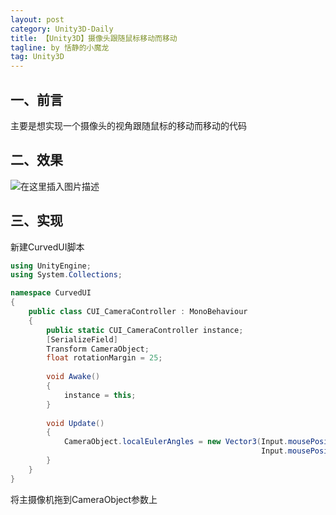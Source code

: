 ```yaml
---
layout: post
category: Unity3D-Daily
title: 【Unity3D】摄像头跟随鼠标移动而移动
tagline: by 恬静的小魔龙
tag: Unity3D
---
```


## 一、前言
主要是想实现一个摄像头的视角跟随鼠标的移动而移动的代码

## 二、效果
![在这里插入图片描述](https://img-blog.csdnimg.cn/20190222105019400.gif)

## 三、实现
新建CurvedUI脚本
```csharp
using UnityEngine;
using System.Collections;

namespace CurvedUI
{
    public class CUI_CameraController : MonoBehaviour
    {
        public static CUI_CameraController instance;
        [SerializeField]
        Transform CameraObject;
        float rotationMargin = 25;
        
        void Awake()
        {
            instance = this;
        }
        
        void Update()
        {
            CameraObject.localEulerAngles = new Vector3(Input.mousePosition.y.Remap(0, Screen.height, rotationMargin, -rotationMargin),
                                                        Input.mousePosition.x.Remap(0, Screen.width, -rotationMargin, rotationMargin),0);
        }
    }
}

```
将主摄像机拖到CameraObject参数上
